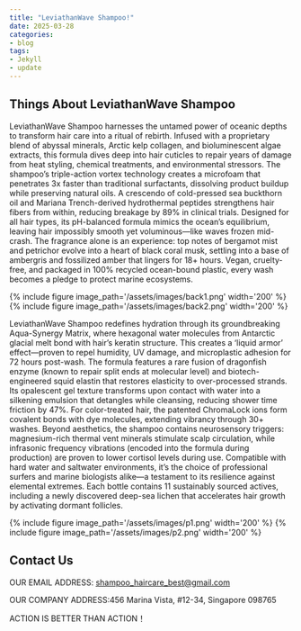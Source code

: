 ```yaml
---
title: "LeviathanWave Shampoo!"
date: 2025-03-28
categories:
- blog
tags:
- Jekyll
- update
---
```


## Things About LeviathanWave Shampoo

LeviathanWave Shampoo harnesses the untamed power of oceanic depths to transform hair care into a ritual of rebirth. Infused with a proprietary blend of abyssal minerals, Arctic kelp collagen, and bioluminescent algae extracts, this formula dives deep into hair cuticles to repair years of damage from heat styling, chemical treatments, and environmental stressors. The shampoo’s triple-action vortex technology creates a microfoam that penetrates 3x faster than traditional surfactants, dissolving product buildup while preserving natural oils. A crescendo of cold-pressed sea buckthorn oil and Mariana Trench-derived hydrothermal peptides strengthens hair fibers from within, reducing breakage by 89% in clinical trials. Designed for all hair types, its pH-balanced formula mimics the ocean’s equilibrium, leaving hair impossibly smooth yet voluminous—like waves frozen mid-crash. The fragrance alone is an experience: top notes of bergamot mist and petrichor evolve into a heart of black coral musk, settling into a base of ambergris and fossilized amber that lingers for 18+ hours. Vegan, cruelty-free, and packaged in 100% recycled ocean-bound plastic, every wash becomes a pledge to protect marine ecosystems.

{% include figure image_path='/assets/images/back1.png' width='200' %}
{% include figure image_path='/assets/images/back2.png' width='200' %}

LeviathanWave Shampoo redefines hydration through its groundbreaking Aqua-Synergy Matrix, where hexagonal water molecules from Antarctic glacial melt bond with hair’s keratin structure. This creates a ‘liquid armor’ effect—proven to repel humidity, UV damage, and microplastic adhesion for 72 hours post-wash. The formula features a rare fusion of dragonfish enzyme (known to repair split ends at molecular level) and biotech-engineered squid elastin that restores elasticity to over-processed strands. Its opalescent gel texture transforms upon contact with water into a silkening emulsion that detangles while cleansing, reducing shower time friction by 47%. For color-treated hair, the patented ChromaLock ions form covalent bonds with dye molecules, extending vibrancy through 30+ washes. Beyond aesthetics, the shampoo contains neurosensory triggers: magnesium-rich thermal vent minerals stimulate scalp circulation, while infrasonic frequency vibrations (encoded into the formula during production) are proven to lower cortisol levels during use. Compatible with hard water and saltwater environments, it’s the choice of professional surfers and marine biologists alike—a testament to its resilience against elemental extremes. Each bottle contains 11 sustainably sourced actives, including a newly discovered deep-sea lichen that accelerates hair growth by activating dormant follicles.

{% include figure image_path='/assets/images/p1.png' width='200' %}
{% include figure image_path='/assets/images/p2.png' width='200' %}


## Contact Us

OUR EMAIL ADDRESS: shampoo_haircare_best@gmail.com

OUR COMPANY ADDRESS:456 Marina Vista, #12-34, Singapore 098765

ACTION IS BETTER THAN ACTION！
